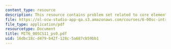 ```yaml
---
content_type: resource
description: This resource contains problem set related to core element of a program.
file: https://ol-ocw-studio-app-qa.s3.amazonaws.com/courses/6-00sc-introduction-to-computer-science-and-programming-spring-2011/16dbc18cd479b42f128c5a687cb59bb1_MIT6_00SCS11_ps0.pdf
file_type: application/pdf
resourcetype: Document
title: MIT6_00SCS11_ps0.pdf
uid: 16dbc18c-d479-b42f-128c-5a687cb59bb1
---
```

